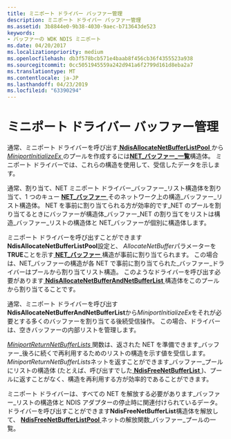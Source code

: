 ```yaml
---
title: ミニポート ドライバー バッファー管理
description: ミニポート ドライバー バッファー管理
ms.assetid: 3b8844e0-9b38-4030-9aec-b713643de523
keywords:
- バッファーの WDK NDIS ミニポート
ms.date: 04/20/2017
ms.localizationpriority: medium
ms.openlocfilehash: db3f578bcb571e4baab8f456cb36f4355523a938
ms.sourcegitcommit: 0cc5051945559a242d941a6f2799d161d8eba2a7
ms.translationtype: MT
ms.contentlocale: ja-JP
ms.lasthandoff: 04/23/2019
ms.locfileid: "63390294"
---
```

# <a name="miniport-driver-buffer-management"></a>ミニポート ドライバー バッファー管理





通常、ミニポート ドライバーを呼び出す[ **NdisAllocateNetBufferListPool** ](https://msdn.microsoft.com/library/windows/hardware/ff561611)から[ *MiniportInitializeEx* ](https://msdn.microsoft.com/library/windows/hardware/ff559389) のプールを作成するには[**NET\_バッファー\_一覧**](https://msdn.microsoft.com/library/windows/hardware/ff568388)構造体。 ミニポート ドライバーでは、これらの構造を使用して、受信したデータを示します。

通常、割り当て、NET ミニポート ドライバー\_バッファー\_リスト構造体を割り当て、1 つのキュー [ **NET\_バッファー** ](https://msdn.microsoft.com/library/windows/hardware/ff568376) そのネットワーク上の構造\_バッファー\_リスト構造体。 NET を事前に割り当てられる方が効率的です\_NET のプールを割り当てるときにバッファーが構造体\_バッファー\_NET の割り当てをリストは構造\_バッファー\_リストの構造体と NET\_バッファーが個別に構造体します。

ミニポート ドライバーを呼び出すことができます**NdisAllocateNetBufferListPool**設定と、 *AllocateNetBuffer*パラメーターを**TRUE**ことを示す[ **NET\_バッファー** ](https://msdn.microsoft.com/library/windows/hardware/ff568376)構造が事前に割り当てられます。 この場合は、NET\_バッファーの構造が各 NET で事前に割り当てられた\_バッファー\_ドライバーはプールから割り当てリスト構造。 このようなドライバーを呼び出す必要があります[ **NdisAllocateNetBufferAndNetBufferList** ](https://msdn.microsoft.com/library/windows/hardware/ff561608)構造体をこのプールから割り当てることです。

通常、ミニポート ドライバーを呼び出す**NdisAllocateNetBufferAndNetBufferList**から*MiniportInitializeEx*をそれが必要とする多くのバッファーを割り当てる後続受信操作。 この場合、ドライバーは、空きバッファーの内部リストを管理します。

[ *MiniportReturnNetBufferLists* ](https://msdn.microsoft.com/library/windows/hardware/ff559437)関数は、返された NET を準備できます\_バッファー\_後ろに続くで再利用するためのリストの構造を示す値を受信します。 *MiniportReturnNetBufferLists*ネットを返すことができます\_バッファー\_プールにリストの構造体 (たとえば、呼び出すでした[ **NdisFreeNetBufferList** ](https://msdn.microsoft.com/library/windows/hardware/ff562583))、プールに返すことがなく、構造を再利用する方が効率的であることができます。

ミニポート ドライバーは、すべての NET を解放する必要があります\_バッファー\_リストの構造体と NDIS アダプターの停止時に関連付けられているデータ。 ドライバーを呼び出すことができます**NdisFreeNetBufferList**構造体を解放して、 [ **NdisFreeNetBufferListPool** ](https://msdn.microsoft.com/library/windows/hardware/ff562590)ネットの解放関数\_バッファー\_プールの一覧。

 

 





